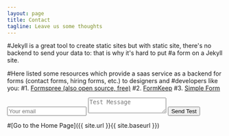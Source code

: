 ```yaml
---
layout: page
title: Contact
tagline: Leave us some thoughts
---
```


#Jekyll is a great tool to create static sites but with static site, there's no backend to send your data to: that is why it's hard to put #a form on a Jekyll site.

#Here listed some resources which provide  a saas service as a backend for forms (contact forms, hiring forms, etc.) to designers and #developers like you:
#1. [Formspree (also open source, free)](https://formspree.io/)
#2. [FormKeep](https://formkeep.com/guides/contact-form-jekyll)
#3. [Simple Form](https://getsimpleform.com/)

<form method="POST" action="https://formspree.io/goodfellasSDSU@gmail.com">
  <input type="email" name="email" placeholder="Your email">
  <textarea name="message" placeholder="Test Message"></textarea>
  <button type="submit">Send Test</button>
</form>

#[Go to the Home Page]({{ site.url }}{{ site.baseurl }})
